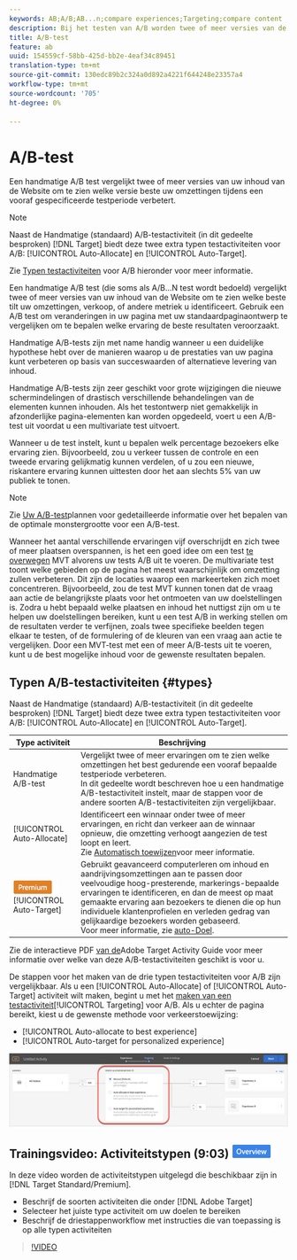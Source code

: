 ```yaml
---
keywords: AB;A/B;AB...n;compare experiences;Targeting;compare content
description: Bij het testen van A/B worden twee of meer versies van de inhoud van uw website vergeleken om te zien welke versie het beste uw omzettingen tijdens een vooraf gespecificeerde testperiode verbetert.
title: A/B-test
feature: ab
uuid: 154559cf-58bb-425d-bb2e-4eaf34c89451
translation-type: tm+mt
source-git-commit: 130edc89b2c324a0d892a4221f644248e23357a4
workflow-type: tm+mt
source-wordcount: '705'
ht-degree: 0%

---
```



# A/B-test

Een handmatige A/B test vergelijkt twee of meer versies van uw inhoud van de Website om te zien welke versie beste uw omzettingen tijdens een vooraf gespecificeerde testperiode verbetert.

>[!NOTE]
>
>Naast de Handmatige (standaard) A/B-testactiviteit (in dit gedeelte besproken) [!DNL Target] biedt deze twee extra typen testactiviteiten voor A/B: [!UICONTROL Auto-Allocate] en [!UICONTROL Auto-Target].
>
>Zie [Typen testactiviteiten](#types) voor A/B hieronder voor meer informatie.

Een handmatige A/B test (die soms als A/B...N test wordt bedoeld) vergelijkt twee of meer versies van uw inhoud van de Website om te zien welke beste tilt uw omzettingen, verkoop, of andere metriek u identificeert. Gebruik een A/B test om veranderingen in uw pagina met uw standaardpaginaontwerp te vergelijken om te bepalen welke ervaring de beste resultaten veroorzaakt.

Handmatige A/B-tests zijn met name handig wanneer u een duidelijke hypothese hebt over de manieren waarop u de prestaties van uw pagina kunt verbeteren op basis van succeswaarden of alternatieve levering van inhoud.

Handmatige A/B-tests zijn zeer geschikt voor grote wijzigingen die nieuwe schermindelingen of drastisch verschillende behandelingen van de elementen kunnen inhouden. Als het testontwerp niet gemakkelijk in afzonderlijke pagina-elementen kan worden opgedeeld, voert u een A/B-test uit voordat u een multivariate test uitvoert.

Wanneer u de test instelt, kunt u bepalen welk percentage bezoekers elke ervaring zien. Bijvoorbeeld, zou u verkeer tussen de controle en een tweede ervaring gelijkmatig kunnen verdelen, of u zou een nieuwe, riskantere ervaring kunnen uittesten door het aan slechts 5% van uw publiek te tonen.

>[!NOTE]
>
>Zie [Uw A/B-test](../../c-activities/t-test-ab/sample-size-determination.md#concept_2801F552DB874C20B8A17C1B774C0383)plannen voor gedetailleerde informatie over het bepalen van de optimale monstergrootte voor een A/B-test.

Wanneer het aantal verschillende ervaringen vijf overschrijdt en zich twee of meer plaatsen overspannen, is het een goed idee om een test [te overwegen](/help/c-activities/c-multivariate-testing/multivariate-testing.md) MVT alvorens uw tests A/B uit te voeren. De multivariate test toont welke gebieden op de pagina het meest waarschijnlijk om omzetting zullen verbeteren. Dit zijn de locaties waarop een markeerteken zich moet concentreren. Bijvoorbeeld, zou de test MVT kunnen tonen dat de vraag aan actie de belangrijkste plaats voor het ontmoeten van uw doelstellingen is. Zodra u hebt bepaald welke plaatsen en inhoud het nuttigst zijn om u te helpen uw doelstellingen bereiken, kunt u een test A/B in werking stellen om de resultaten verder te verfijnen, zoals twee specifieke beelden tegen elkaar te testen, of de formulering of de kleuren van een vraag aan actie te vergelijken. Door een MVT-test met een of meer A/B-tests uit te voeren, kunt u de best mogelijke inhoud voor de gewenste resultaten bepalen.

## Typen A/B-testactiviteiten {#types}

Naast de Handmatige (standaard) A/B-testactiviteit (in dit gedeelte besproken) [!DNL Target] biedt deze twee extra typen testactiviteiten voor A/B: [!UICONTROL Auto-Allocate] en [!UICONTROL Auto-Target].

| Type activiteit | Beschrijving |
| --- | --- |
| Handmatige A/B-test | Vergelijkt twee of meer ervaringen om te zien welke omzettingen het best gedurende een vooraf bepaalde testperiode verbeteren.<br>In dit gedeelte wordt beschreven hoe u een handmatige A/B-testactiviteit instelt, maar de stappen voor de andere soorten A/B-testactiviteiten zijn vergelijkbaar. |
| [!UICONTROL Auto-Allocate] | Identificeert een winnaar onder twee of meer ervaringen, en richt dan verkeer aan de winnaar opnieuw, die omzetting verhoogt aangezien de test loopt en leert.<br>Zie [Automatisch toewijzen](/help/c-activities/automated-traffic-allocation/automated-traffic-allocation.md)voor meer informatie. |
| ![Premium badge](/help/assets/premium.png) [!UICONTROL Auto-Target] | Gebruikt geavanceerd computerleren om inhoud en aandrijvingsomzettingen aan te passen door veelvoudige hoog-presterende, markerings-bepaalde ervaringen te identificeren, en dan de meest op maat gemaakte ervaring aan bezoekers te dienen die op hun individuele klantenprofielen en verleden gedrag van gelijkaardige bezoekers worden gebaseerd.<br>Voor meer informatie, zie [auto-Doel](/help/c-activities/auto-target-to-optimize.md). |

Zie de interactieve PDF [van de](/help/c-activities/target-activities-guide.md)Adobe Target Activity Guide voor meer informatie over welke van deze A/B-testactiviteiten geschikt is voor u.

De stappen voor het maken van de drie typen testactiviteiten voor A/B zijn vergelijkbaar. Als u een [!UICONTROL Auto-Allocate] of [!UICONTROL Auto-Target] activiteit wilt maken, begint u met het [maken van een testactiviteit](/help/c-activities/t-test-ab/t-test-create-ab/test-create-ab.md)[!UICONTROL Targeting] voor A/B. Als u echter de pagina bereikt, kiest u de gewenste methode voor verkeerstoewijzing:

* [!UICONTROL Auto-allocate to best experience]
* [!UICONTROL Auto-target for personalized experience]

![Instellingen voor de methode voor verkeerstoewijzing](/help/c-activities/t-test-ab/t-test-create-ab/assets/traffic-allocation-method.png)

## Trainingsvideo: Activiteitstypen (9:03) ![overzichtspagina](/help/assets/overview.png)

In deze video worden de activiteitstypen uitgelegd die beschikbaar zijn in [!DNL Target Standard/Premium].

* Beschrijf de soorten activiteiten die onder [!DNL Adobe Target]
* Selecteer het juiste type activiteit om uw doelen te bereiken
* Beschrijf de driestappenworkflow met instructies die van toepassing is op alle typen activiteiten

>[!VIDEO](https://video.tv.adobe.com/v/17386)

